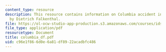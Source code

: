 ```yaml
---
content_type: resource
description: This resource contains information on Columbia accident investigation
  by Dietrich Falkenthal.
file: https://ol-ocw-studio-app-production.s3.amazonaws.com/courses/ids-900-integrating-doctoral-seminar-on-emerging-technologies-fall-2005/c96e1f866d0e6a81df8922acadbfc486_columbia_df.pdf
file_type: application/pdf
resourcetype: Document
title: columbia_df.pdf
uid: c96e1f86-6d0e-6a81-df89-22acadbfc486
---
```

